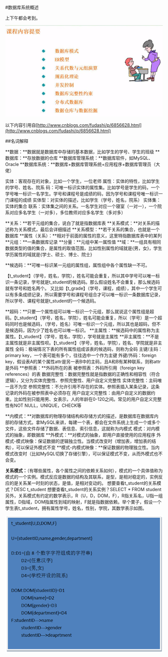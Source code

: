 #数据库系统概述

上下午都会考到。

![](/imgs/1.4-1数据库系统内容提要.png)

以下内容引用自[http://www.cnblogs.com/fudashi/p/6856628.html](http://www.cnblogs.com/fudashi/p/6856628.html)

##名词解释

**数据：**数据就是数据库中存储的基本数据，比如学生的学号、学生的班级
**数据库：**存放数据的仓库
**数据库管理系统：**数据库软件，如MySQL、Oracle
**数据库系统：**数据库+数据库管理系统+应用程序+数据库管理员（大佬）


实体：客观存在的对象，比如一个学生，一位老师
属性：实体的特性，比如学生的学号、姓名、院系
码：可唯一标识实体的属性集。比如学号是学生的码，一个学号唯一标识一名学生。学号和课程号是成绩的码，因为学号和课程号唯一标识一门课程的成绩
实体型：对实体的描述，比如学生（学号，姓名，院系）
实体集：实体的集合
联系：实体集之间的关系。一名学生对应一个寝室（一对一），一个院系对应多名学生（一对多），多位教师对应多名学生（多对多）

**关系：**若干元组的集合，说白了就是指数据库表
**关系模式：**对关系的描述称为关系模式，最后会详细描述
**关系模型：**若干关系的集合，也就是一个数据库
**属性（关系）：**相对于前面的属性的意义，这里特指数据库表中的某列
**元组：**一条数据库记录
**分量：**元组中某一属性值
**域：**一组具有相同数据类型的值的集合，是属性的取值范围，比如性别属性的域就是{男，女}，学生学历属性的域就是{学士、硕士、博士、院士}

**候选码：**可唯一标识某一元组的属性组，属性组中各个属性缺一不可。

【t_student】（学号，姓名，学院），姓名可能会重复，所以其中学号可以唯一标识一条记录，学号就是t_student的候选码。那么假设姓名不会重复，那么候选码就有学号和姓名两个。 又比如【t_grade】（学号，课程，成绩），其中一个学生可以有多条成绩记录，所以需要学号和课程号组合才可以唯一标识一条数据库记录，所以学号、课程号就是t_student的一个候选码。

**超码：**只要一个属性组可以唯一标识一个元组，那么就说这个属性组是超码。【t_student】（学号，姓名，学院），姓名可能会重复，所以（学号）是一个超码同时也是候选码，（学号，姓名）可唯一标识一个元组，所以其也是超码，但不是候选码，因为少了姓名也可以唯一标识。
**主属性：**候选码中的属性称为主属性。【t_student】（学号，姓名，学院），学号就是主属性
**非主属性：**不是主属性就是非主属性呗。【t_student】（学号，姓名，学院），姓名、学院就是非主属性
全码：极端情况下表的所有属性组成该表的候选码，则称为全码
主键/主码：primary key，一个表可能有多个，往往选中一个作为主键
外键/外码：foreign key，假设表A的某个属性attr是另一表B中的主码，且A和B有某种联系，则称attr是外码
**参照表：**外码所在的表
被参照表：外码所引用（foreign key references）的表
数据完整性：数据完整性就是指数据的正确性和相容性（符合逻辑），又分为实体完整性、参照完整性、用户自定义完整性
实体完整性：主码唯一且不为空
参照完整性：不允许引用不存在的实体。参照表插入某条记录，这条记录的外码在被参照表中必须存在
用户自定义完整性：由用户自定义的数据约束。比如性别只能用男、女表示，人的年龄在0-120之间。常见的用户自定义完整性有NOT NULL，UNIQUE，CHECK等

**内模式：**对数据库的物理存储结构和存储方式的描述，是数据库在数据库内部的存储方式。拿MySQL来讲，每建一个表，都会在文件系统上生成一个或多个文件，这些文件存储了数据、表信息、索引信息，这就称为内模式
模式：对内模式的抽象，即数据库
**外模式：**对模式的抽象，即用户直接使用的应用程序
外模式-模式映像：保证数据的逻辑独立性。当模式改变时（增加表，增加表的结构），可以保证外模式不变
**模式-内模式映像：**保证数据的物理独立性。当内模式改变时（比如MySQL切换了存储引擎），可以保证模式不变，从而外模式也不会变。

**关系模式：**（有哪些属性，各个属性之间的依赖关系如何），模式的一个具体值称为模式的一个实例。模式反应是数据的结构及其联系，是型，是相对稳定的，实例反应的是关系某一时刻的状态，是值，是相对变动的。
想要查看t_student的关系模式？DESC t_student
想要查看t_student的关系实例？SELECT * FROM student
另外，关系模式有约定的数学表示，R（U，D，DOM，F），R指关系名，U指一组属性，D指域，DOM指属性到域的映射，F就是指数据依赖。举个栗子，假设一个学生表t_student，拥有属性学号，姓名，性别，学院，其数学表示如图。

![](/imgs/1.4-2关系模式的数学表示.png)
